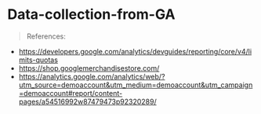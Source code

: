 # Data-collection-from-GA

> 
> References:
- https://developers.google.com/analytics/devguides/reporting/core/v4/limits-quotas
- https://shop.googlemerchandisestore.com/
- https://analytics.google.com/analytics/web/?utm_source=demoaccount&utm_medium=demoaccount&utm_campaign=demoaccount#report/content-pages/a54516992w87479473p92320289/
